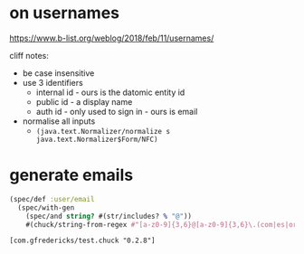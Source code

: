 # on usernames

https://www.b-list.org/weblog/2018/feb/11/usernames/

cliff notes:
- be case insensitive
- use 3 identifiers
  - internal id - ours is the datomic entity id
  - public id - a display name
  - auth id - only used to sign in - ours is email
- normalise all inputs
  - `(java.text.Normalizer/normalize s java.text.Normalizer$Form/NFC)`

# generate emails

```clojure
(spec/def :user/email
  (spec/with-gen
    (spec/and string? #(str/includes? % "@"))
    #(chuck/string-from-regex #"[a-z0-9]{3,6}@[a-z0-9]{3,6}\.(com|es|org)")))
```

`[com.gfredericks/test.chuck "0.2.8"]`